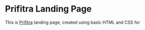 # Prifitra Landing Page
 This is [Prifitra](https://pages.github.com/) landing page, created using basic HTML and CSS for
